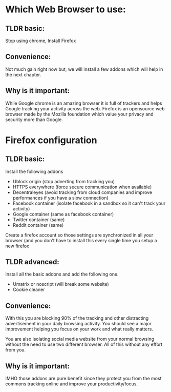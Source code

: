 # Which Web Browser to use:

## TLDR basic:

Stop using chrome, Install Firefox

## Convenience:

Not much gain right now but, we will install a few addons which will help in the next chapter.


## Why is it important:

While Google chrome is an amazing browser it is full of trackers and helps Google tracking your activity across the web. Firefox is an opensource web browser made by the Mozilla foundation which value your privacy and security more than Google.

# Firefox configuration

## TLDR basic:

Install the following addons

* Ublock origin (stop adverting from tracking you)
* HTTPS everywhere (force secure communication when available)
* Decentraleyes (avoid tracking from cloud companies and improve performances if you have a slow connection)
* Facebook container (isolate facebook in a sandbox so it can't track your activity)
* Google container (same as facebook container)
* Twitter container (same)
* Reddit container (same)

Create a firefox account so those settings are synchronized in all your browser (and you don't have to install this every single time you setup a new firefox

## TLDR advanced:

Install all the basic addons and add the following one.

* Umatrix or noscript (will break some website)
* Cookie cleaner

## Convenience:

With this you are blocking 90% of the tracking and other distracting advertisement in your daily browsing activity. You should see a major improvement helping you focus on your work and what really matters.

You are also isolating social media website from your normal browsing without the need to use two different browser. All of this without any effort from you.


## Why is it important:

IMHO those addons are pure benefit since they protect you from the most commons tracking online and improve your productivity/focus.
